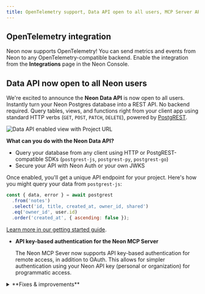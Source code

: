 ```yaml
---
title: OpenTelemetry support, Data API open to all users, MCP Server API key authentication, and more
---
```


## OpenTelemetry integration

Neon now supports OpenTelemetry! You can send metrics and events from Neon to any OpenTelemetry-compatible backend. Enable the integration from the **Integrations** page in the Neon Console.

## Data API now open to all Neon users

We're excited to announce the **Neon Data API** is now open to all users. Instantly turn your Neon Postgres database into a REST API. No backend required. Query tables, views, and functions right from your client app using standard HTTP verbs (`GET`, `POST`, `PATCH`, `DELETE`), powered by [PostgREST](https://postgrest.org).

![Data API enabled view with Project URL](/docs/relnotes/data-api-enabled.png)

**What can you do with the Neon Data API?**

- Query your database from any client using HTTP or PostgREST-compatible SDKs (`postgrest-js`, `postgrest-py`, `postgrest-go`)
- Secure your API with Neon Auth or your own JWKS

Once enabled, you'll get a unique API endpoint for your project. Here's how you might query your data from `postgrest-js`:

```javascript shouldWrap
const { data, error } = await postgrest
  .from('notes')
  .select('id, title, created_at, owner_id, shared')
  .eq('owner_id', user.id)
  .order('created_at', { ascending: false });
```

[Learn more in our getting started guide](/docs/data-api/get-started).

- **API key-based authentication for the Neon MCP Server**

  The Neon MCP Sever now supports API key-based authentication for remote access, in addition to OAuth. This allows for simpler authentication using your Neon API key (personal or organization) for programmatic access.

<details>

<summary>**Fixes & improvements**</summary>

- **Neon Console**

  - To make time selection easier, we've added a time selection option to date and time selectors in the Neon Console.

- **Neon CLI**

  - The `neon projects create` and `neon projects update` commands now support a `--hipaa` option for enabling HIPAA for Neon projects. Neon offers HIPAA compliance as part of our Business and Enterprise plans.

- **Drizzle Studio update**

  - Drizzle Studio, which powers the **Tables** page in the Neon Console, has been updated to version 1.0.22. For details about the latest updates, see the [Neon Drizzle Studio Changelog](https://github.com/neondatabase/neon-drizzle-studio-changelog/blob/main/CHANGELOG.md).

- **Neon Datadog integration**

  - The sample dashboard provided for the [Neon Datadog integration](/docs/guides/datadog) now includes a panel that displays Postgres logs. For dashboard setup instructions, see [Import the Neon dashboard](/docs/guides/datadog#import-the-neon-dashboard).

- **Postgres settings**

  - We've enabled `enable_hashjoin`, which allows the Postgres query planner to use hash join strategies for improved performance on large or unsorted datasets.
  - We've set `log_min_duration_statement` to `1000`, which means that queries taking longer than 1 second are now logged to help identify and troubleshoot slow-performing SQL statements.

</details>
